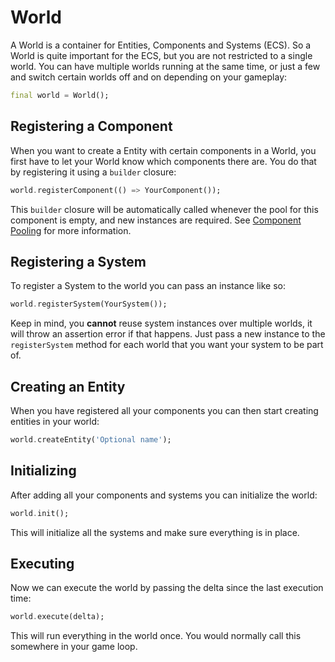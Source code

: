 # World

A World is a container for Entities, Components and Systems (ECS). So a World is quite important for the ECS, but you are not restricted to a single world. You can have multiple worlds running at the same time, or just a few and switch certain worlds off and on depending on your gameplay:
```dart
final world = World();
```

## Registering a Component

When you want to create a Entity with certain components in a World, you first have to let your World know which components there are. You do that by registering it using a `builder` closure:
```dart
world.registerComponent(() => YourComponent());
```

This `builder` closure will be automatically called whenever the pool for this component is empty, and new instances are required. See [Component Pooling](./object_pooling.md#component-pooling) for more information.

## Registering a System

To register a System to the world you can pass an instance like so:
```dart
world.registerSystem(YourSystem());
```

Keep in mind, you **cannot** reuse system instances over multiple worlds, it will throw an assertion error if that happens. Just pass a new instance to the `registerSystem` method for each world that you want your system to be part of.

## Creating an Entity

When you have registered all your components you can then start creating entities in your world:
```dart
world.createEntity('Optional name');
```

## Initializing

After adding all your components and systems you can initialize the world:
```dart
world.init();
```

This will initialize all the systems and make sure everything is in place.

## Executing

Now we can execute the world by passing the delta since the last execution time:
```dart
world.execute(delta);
```

This will run everything in the world once. You would normally call this somewhere in your game loop.
